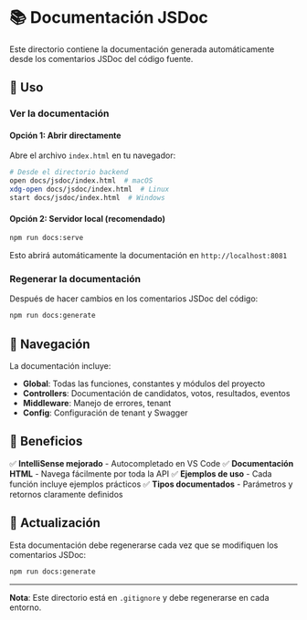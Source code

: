 # 📚 Documentación JSDoc

Este directorio contiene la documentación generada automáticamente desde los comentarios JSDoc del código fuente.

## 🚀 Uso

### Ver la documentación

#### Opción 1: Abrir directamente
Abre el archivo `index.html` en tu navegador:
```bash
# Desde el directorio backend
open docs/jsdoc/index.html  # macOS
xdg-open docs/jsdoc/index.html  # Linux
start docs/jsdoc/index.html  # Windows
```

#### Opción 2: Servidor local (recomendado)
```bash
npm run docs:serve
```
Esto abrirá automáticamente la documentación en `http://localhost:8081`

### Regenerar la documentación

Después de hacer cambios en los comentarios JSDoc del código:
```bash
npm run docs:generate
```

## 📖 Navegación

La documentación incluye:
- **Global**: Todas las funciones, constantes y módulos del proyecto
- **Controllers**: Documentación de candidatos, votos, resultados, eventos
- **Middleware**: Manejo de errores, tenant
- **Config**: Configuración de tenant y Swagger

## 🎯 Beneficios

✅ **IntelliSense mejorado** - Autocompletado en VS Code
✅ **Documentación HTML** - Navega fácilmente por toda la API
✅ **Ejemplos de uso** - Cada función incluye ejemplos prácticos
✅ **Tipos documentados** - Parámetros y retornos claramente definidos

## 🔄 Actualización

Esta documentación debe regenerarse cada vez que se modifiquen los comentarios JSDoc:
```bash
npm run docs:generate
```

---

**Nota**: Este directorio está en `.gitignore` y debe regenerarse en cada entorno.
